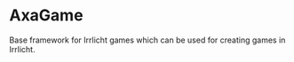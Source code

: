 AxaGame
=======

Base framework for Irrlicht games which can be used for creating games in Irrlicht.

